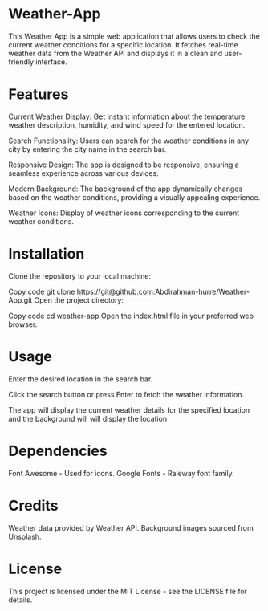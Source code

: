 # Weather-App
This Weather App is a simple web application that allows users to check the current weather conditions for a specific location. It fetches real-time weather data from the Weather API and displays it in a clean and user-friendly interface.

# Features
Current Weather Display: Get instant information about the temperature, weather description, humidity, and wind speed for the entered location.

Search Functionality: Users can search for the weather conditions in any city by entering the city name in the search bar.

Responsive Design: The app is designed to be responsive, ensuring a seamless experience across various devices.

Modern Background: The background of the app dynamically changes based on the weather conditions, providing a visually appealing experience.

Weather Icons: Display of weather icons corresponding to the current weather conditions.

# Installation
Clone the repository to your local machine:

Copy code
git clone https://git@github.com:Abdirahman-hurre/Weather-App.git
Open the project directory:

Copy code
cd weather-app
Open the index.html file in your preferred web browser.

# Usage
Enter the desired location in the search bar.

Click the search button or press Enter to fetch the weather information.

The app will display the current weather details for the specified location and the background will will display the location 

# Dependencies
Font Awesome - Used for icons.
Google Fonts - Raleway font family.
# Credits
Weather data provided by Weather API.
Background images sourced from Unsplash.
# License
This project is licensed under the MIT License - see the LICENSE file for details.